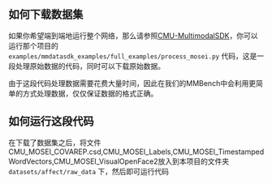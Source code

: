 ## 如何下载数据集
如果你希望端到端地运行整个网络，那么请参照[CMU-MultimodalSDK](https://github.com/CMU-MultiComp-Lab/CMU-MultimodalSDK)，你可以运行那个项目的 `examples/mmdatasdk_examples/full_examples/process_mosei.py` 代码，这是一段处理原始数据的代码，同时可以下载原始数据。

由于这段代码处理数据需要花费大量时间，因此在我们的MMBench中会利用更简单的方式处理数据，仅仅保证数据的格式正确。

## 如何运行这段代码
在下载了数据集之后，将文件CMU_MOSEI_COVAREP.csd,CMU_MOSEI_Labels,CMU_MOSEI_TimestampedWordVectors,CMU_MOSEI_VisualOpenFace2放入到本项目的文件夹 `datasets/affect/raw_data` 下，然后即可运行代码
